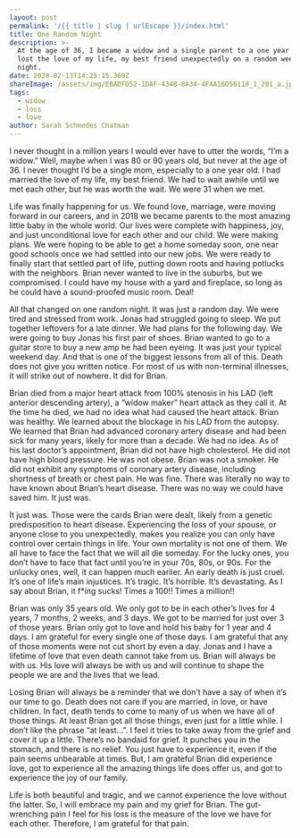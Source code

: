 ```yaml
---
layout: post
permalink: '/{{ title | slug | urlEscape }}/index.html'
title: One Random Night
description: >-
  At the age of 36, I became a widow and a single parent to a one year old. I
  lost the love of my life, my best friend unexpectedly on a random weekend
  night.
date: 2020-02-13T14:25:15.360Z
shareImage: /assets/img/EBADFD52-1DAF-434B-8A34-4F4A16D56118_1_201_a.jpeg
tags:
  - widow
  - loss
  - love
author: Sarah Schmedes Chatman
---
```

I never thought in a million years I would ever have to utter the words, “I’m a widow.” Well, maybe when I was 80 or 90 years old, but never at the age of 36. I never thought I’d be a single mom, especially to a one year old. I had married the love of my life, my best friend. We had to wait awhile until we met each other, but he was worth the wait. We were 31 when we met.

Life was finally happening for us. We found love, marriage, were moving forward in our careers, and in 2018 we became parents to the most amazing little baby in the whole world. Our lives were complete with happiness, joy, and just unconditional love for each other and our child. We were making plans. We were hoping to be able to get a home someday soon, one near good schools once we had settled into our new jobs. We were ready to finally start that settled part of life, putting down roots and having potlucks with the neighbors. Brian never wanted to live in the suburbs, but we compromised. I could have my house with a yard and fireplace, so long as he could have a sound-proofed music room. Deal!

All that changed on one random night. It was just a random day. We were tired and stressed from work. Jonas had struggled going to sleep. We put together leftovers for a late dinner. We had plans for the following day. We were going to buy Jonas his first pair of shoes. Brian wanted to go to a guitar store to buy a new amp he had been eyeing. It was just your typical weekend day. And that is one of the biggest lessons from all of this. Death does not give you written notice. For most of us with non-terminal illnesses, it will strike out of nowhere. It did for Brian.

Brian died from a major heart attack from 100% stenosis in his LAD (left anterior descending artery), a “widow maker” heart attack as they call it. At the time he died, we had no idea what had caused the heart attack. Brian was healthy. We learned about the blockage in his LAD from the autopsy. We learned that Brian had advanced coronary artery disease and had been sick for many years, likely for more than a decade. We had no idea. As of his last doctor’s appointment, Brian did not have high cholesterol. He did not have high blood pressure. He was not obese. Brian was not a smoker. He did not exhibit any symptoms of coronary artery disease, including shortness of breath or chest pain. He was fine. There was literally no way to have known about Brian’s heart disease. There was no way we could have saved him. It just was.

It just was. Those were the cards Brian were dealt, likely from a genetic predisposition to heart disease. Experiencing the loss of your spouse, or anyone close to you unexpectedly, makes you realize you can only have control over certain things in life. Your own mortality is not one of them. We all have to face the fact that we will all die someday. For the lucky ones, you don’t have to face that fact until you’re in your 70s, 80s, or 90s. For the unlucky ones, well, it can happen much earlier. An early death is just cruel. It’s one of life’s main injustices. It’s tragic. It’s horrible. It’s devastating. As I say about Brian, it f*ing sucks! Times a 100!! Times a million!!

Brian was only 35 years old. We only got to be in each other’s lives for 4 years, 7 months, 2 weeks, and 3 days. We got to be married for just over 3 of those years. Brian only got to love and hold his baby for 1 year and 4 days. I am grateful for every single one of those days. I am grateful that any of those moments were not cut short by even a day. Jonas and I have a lifetime of love that even death cannot take from us. Brian will always be with us. His love will always be with us and will continue to shape the people we are and the lives that we lead.

Losing Brian will always be a reminder that we don’t have a say of when it’s our time to go. Death does not care if you are married, in love, or have children. In fact, death tends to come to many of us when we have all of those things. At least Brian got all those things, even just for a little while. I don’t like the phrase “at least...”. I feel it tries to take away from the grief and cover it up a little. There’s no bandaid for grief. It punches you in the stomach, and there is no relief. You just have to experience it, even if the pain seems unbearable at times. But, I am grateful Brian did experience love, got to experience all the amazing things life does offer us, and got to experience the joy of our family.

Life is both beautiful and tragic, and we cannot experience the love without the latter. So, I will embrace my pain and my grief for Brian. The gut-wrenching pain I feel for his loss is the measure of the love we have for each other. Therefore, I am grateful for that pain.
